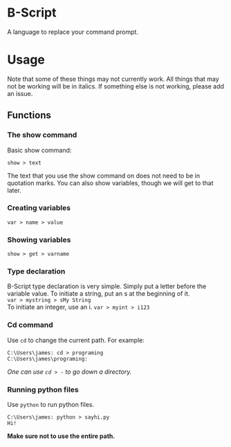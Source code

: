 # B-Script
A language to replace your command prompt.

# Usage
Note that some of these things may not currently work. All things that may not be working will be in italics. If something else is not working, please add an issue.

## Functions
### The show command
Basic show command:
```
show > text
```
The text that you use the show command on does not need to be in
quotation marks. You can also show variables, though we will get to
that later.

### Creating variables
```
var > name > value
```
### Showing variables
```
show > get > varname
```

### Type declaration
B-Script type declaration is very simple. Simply put a letter before the variable value.
To initiate a string, put an s at the beginning of it.  
`var > mystring > sMy String`  
To initiate an integer, use an i.
`var > myint > i123`

### Cd command
Use `cd` to change the current path. For example:
```
C:\Users\james: cd > programing
C:\Users\james\programing:  
```
*One can use `cd > -` to go down a directory.*

### Running python files
Use `python` to run python files.
```
C:\Users\james: python > sayhi.py
Hi!
```
**Make sure not to use the entire path.**